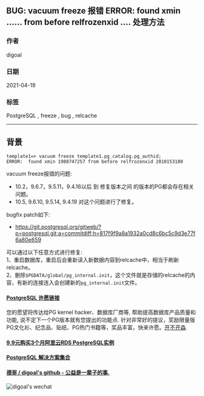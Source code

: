 ## BUG: vacuum freeze 报错 ERROR: found xmin ...... from before relfrozenxid .... 处理方法  
  
### 作者  
digoal  
  
### 日期  
2021-04-19  
  
### 标签  
PostgreSQL , freeze , bug , relcache  
  
----  
  
## 背景  
  
```  
template1=> vacuum freeze template1.pg_catalog.pg_authid;  
ERROR:  found xmin 1988747257 from before relfrozenxid 2810153180  
```  
  
vacuum freeze报错的问题:   
- 10.2，9.6.7，9.5.11，9.4.16以后 到 修复版本之间 的版本的PG都会存在相关问题。  
- 10.5, 9.6.10, 9.5.14, 9.4.19 对这个问题进行了修复。  
  
bugfix patch如下:  
- https://git.postgresql.org/gitweb/?p=postgresql.git;a=commitdiff;h=817f9f9a8a1932a0cd8c6bc5c9d3e77f6a80e659  
  
可以通过以下任意方式进行修复:   
1、重启数据库，重启后会重新读入新数据内容到relcache中，相当于刷新relcache。  
2、删除```$PGDATA/global/pg_internal.init```，这个文件就是存储的relcache的内容，有新的连接连入会创建新的```pg_internal.init```文件。  
  
  
  
#### [PostgreSQL 许愿链接](https://github.com/digoal/blog/issues/76 "269ac3d1c492e938c0191101c7238216")
您的愿望将传达给PG kernel hacker、数据库厂商等, 帮助提高数据库产品质量和功能, 说不定下一个PG版本就有您提出的功能点. 针对非常好的提议，奖励限量版PG文化衫、纪念品、贴纸、PG热门书籍等，奖品丰富，快来许愿。[开不开森](https://github.com/digoal/blog/issues/76 "269ac3d1c492e938c0191101c7238216").  
  
  
#### [9.9元购买3个月阿里云RDS PostgreSQL实例](https://www.aliyun.com/database/postgresqlactivity "57258f76c37864c6e6d23383d05714ea")
  
  
#### [PostgreSQL 解决方案集合](https://yq.aliyun.com/topic/118 "40cff096e9ed7122c512b35d8561d9c8")
  
  
#### [德哥 / digoal's github - 公益是一辈子的事.](https://github.com/digoal/blog/blob/master/README.md "22709685feb7cab07d30f30387f0a9ae")
  
  
![digoal's wechat](../pic/digoal_weixin.jpg "f7ad92eeba24523fd47a6e1a0e691b59")
  
